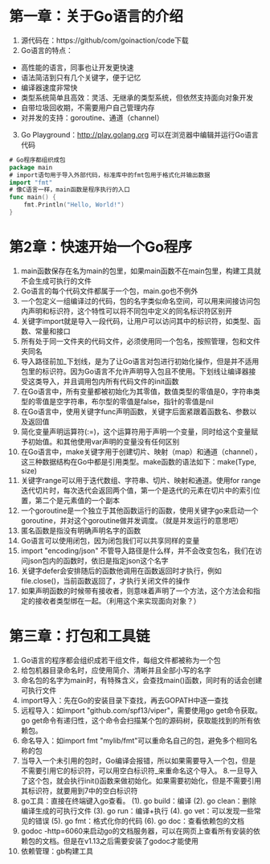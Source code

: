 # 第一章：关于Go语言的介绍
1. 源代码在：https://github/com/goinaction/code下载
2. Go语言的特点：
* 高性能的语言，同事也让开发更快速
* 语法简洁到只有几个关键字，便于记忆
* 编译器速度非常快
* 类型系统简单且高效：灵活、无继承的类型系统，但依然支持面向对象开发
* 自带垃圾回收期，不需要用户自己管理内存
* 对并发的支持：goroutine、通道（channel）
3. Go Playground：http://play.golang.org 可以在浏览器中编辑并运行Go语言代码
```Go
# Go程序都组织成包
package main
# import语句用于导入外部代码，标准库中的fmt包用于格式化并输出数据
import "fmt"
# 像C语言一样，main函数是程序执行的入口
func main() {
	fmt.Println("Hello, World!")
}

```

# 第2章：快速开始一个Go程序
1. main函数保存在名为main的包里，如果main函数不在main包里，构建工具就不会生成可执行的文件
2. Go语言的每个代码文件都属于一个包，main.go也不例外
3. 一个包定义一组编译过的代码，包的名字类似命名空间，可以用来间接访问包内声明和标识符，这个特性可以将不同包中定义的同名标识符区别开
4. 关键字import就是导入一段代码，让用户可以访问其中的标识符，如类型、函数、常量和接口
5. 所有处于同一文件夹的代码文件，必须使用同一个包名，按照管理，包和文件夹同名
6. 导入路径前加_下划线，是为了让Go语言对包进行初始化操作，但是并不适用包里的标识符。因为Go语言不允许声明导入包且不使用。下划线让编译器接受这类导入，并且调用包内所有代码文件的init函数
7. 在Go语言中，所有变量都被初始化为其零值，数值类型的零值是0，字符串类型的零值是空字符串，布尔型的零值是false，指针的零值是nil
8. 在Go语言中，使用关键字func声明函数，关键字后面紧跟着函数名、参数以及返回值
9. 简化变量声明运算符(:=)，这个运算符用于声明一个变量，同时给这个变量赋予初始值。和其他使用var声明的变量没有任何区别
10. 在Go语言中，make关键字用于创建切片、映射（map）和通道（channel），这三种数据结构在Go中都是引用类型。make函数的语法如下：make(Type, size)
11. 关键字range可以用于迭代数组、字符串、切片、映射和通道。使用for range迭代切片时，每次迭代会返回两个值，第一个是迭代的元素在切片中的索引位置，第二个是元素值的一个副本
12. 一个goroutine是一个独立于其他函数运行的函数，使用关键字go来启动一个goroutine，并对这个goroutine做并发调度。（就是并发运行的意思吧）
13. 匿名函数是指没有明确声明名字的函数
14. Go语言可以使用闭包，因为闭包我们可以共享同样的变量
15. import "encoding/json" 不管导入路径是什么样，并不会改变包名，我们在访问json包内的函数时，依旧是指定json这个名字
16. 关键字defer会安排随后的函数他调用在函数返回时才执行，例如file.close()，当前函数返回了，才执行关闭文件的操作
17. 如果声明函数的时候带有接收者，则意味着声明了一个方法，这个方法会和指定的接收者类型绑在一起。（利用这个来实现面向对象？）

# 第三章：打包和工具链
1. Go语言的程序都会组织成若干组文件，每组文件都被称为一个包
2. 给包机器目录命名时，应使用简介、清晰并且全部小写的名字
3. 命名包的名字为main时，有特殊含义，会查找main()函数，同时有的话会创建可执行文件
4. import导入：先在Go的安装目录下查找，再去GOPATH中逐一查找
5. 远程导入：如import "github.com/spf13/viper"，需要使用go get命令获取。go get命令有递归性，这个命令会扫描某个包的源码树，获取能找到的所有依赖包。
6. 命名导入：如import fmt "mylib/fmt"可以重命名自己的包，避免多个相同名称的包
7. 当导入一个未引用的包时，Go编译会报错，所以如果需要导入一个包，但是不需要引用它的标识符，可以用空白标识符_来重命名这个导入。
8.一旦导入了这个包，就会执行init()函数来做初始化。如果需要初始化，但是不需要引用其标识符，就要用到7中的空白标识符
9. go工具：直接在终端键入go查看。
    (1). go build：编译
    (2). go clean：删除编译生成的可执行文件
    (3). go run：编译+执行
    (4). go vet：可以发现一些常见的错误
    (5). go fmt：格式化你的代码
    (6). go doc：查看依赖包的文档
10. godoc -http=6060来启动go的文档服务器，可以在网页上查看所有安装的依赖包的文档。但是在v1.13之后需要安装了godoc才能使用
11. 依赖管理：gb构建工具
